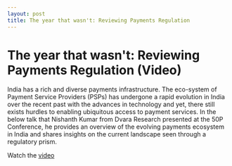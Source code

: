 ```yaml
---
layout: post
title: The year that wasn't: Reviewing Payments Regulation
---
```

# The year that wasn't: Reviewing Payments Regulation (Video)

India has a rich and diverse payments infrastructure. The eco-system of Payment Service Providers (PSPs) has undergone a rapid evolution in India over the recent past with the advances in technology and yet, there still exists hurdles to enabling ubiquitous access to payment services. In the below talk that Nishanth Kumar from Dvara Research presented at the 50P Conference, he provides an overview of the evolving payments ecosystem in India and shares insights on the current landscape seen through a regulatory prism.

Watch the [video](https://www.youtube.com/watch?v=WFuc5R_RnVM&feature=youtu.be>!)
